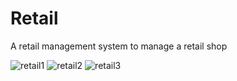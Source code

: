 # Retail
A retail management system to manage a retail shop

![retail1](https://user-images.githubusercontent.com/55434969/110204279-1fcb9180-7e6a-11eb-9c2b-ce7e103b0487.png)
![retail2](https://user-images.githubusercontent.com/55434969/110204284-222deb80-7e6a-11eb-9465-9718de384569.png)
![retail3](https://user-images.githubusercontent.com/55434969/110204287-24904580-7e6a-11eb-977d-af17837fbe93.png)
